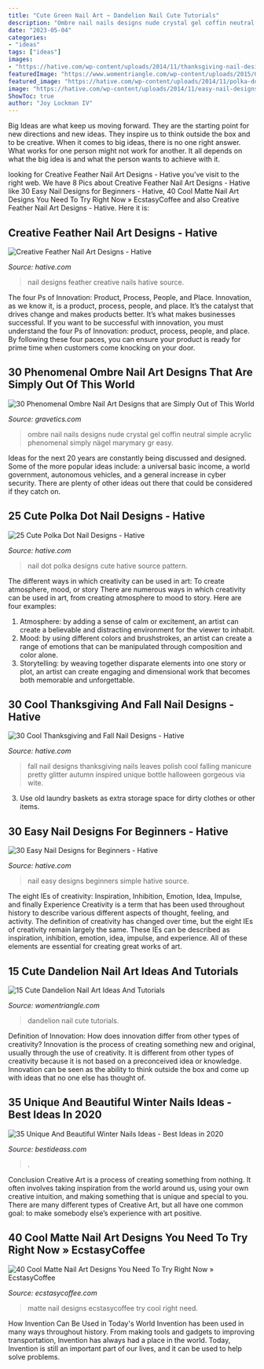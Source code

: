 ```yaml
---
title: "Cute Green Nail Art ~ Dandelion Nail Cute Tutorials"
description: "Ombre nail nails designs nude crystal gel coffin neutral simple acrylic phenomenal simply nägel marymary gr easy"
date: "2023-05-04"
categories:
- "ideas"
tags: ["ideas"]
images:
- "https://hative.com/wp-content/uploads/2014/11/thanksgiving-nail-designs/18-thanksgiving-and-fall-nail-designs.jpg"
featuredImage: "https://www.womentriangle.com/wp-content/uploads/2015/05/dandelion-nail-art-6.jpg"
featured_image: "https://hative.com/wp-content/uploads/2014/11/polka-dot-nail-designs/5-cute-polka-dot-nail-designs.jpg"
image: "https://hative.com/wp-content/uploads/2014/11/easy-nail-designs/20-easy-nail-designs-for-beginners.jpg"
ShowToc: true
author: "Joy Lockman IV"
---
```



Big Ideas are what keep us moving forward. They are the starting point for new directions and new ideas. They inspire us to think outside the box and to be creative. When it comes to big ideas, there is no one right answer. What works for one person might not work for another. It all depends on what the big idea is and what the person wants to achieve with it.

	

		
looking for Creative Feather Nail Art Designs - Hative you've visit to the right web. We have 8 Pics about Creative Feather Nail Art Designs - Hative like 30 Easy Nail Designs for Beginners - Hative, 40 Cool Matte Nail Art Designs You Need To Try Right Now » EcstasyCoffee and also Creative Feather Nail Art Designs - Hative. Here it is:
		
    
## Creative Feather Nail Art Designs - Hative

<img loading=lazy src="https://hative.com/wp-content/uploads/2015/02/feather-nails/14-feather-nail-art.jpg" onerror="this.onerror=null;this.src='https://tse2.mm.bing.net/th?id=OIP.Bh9QJC9WY5qwkSvXgfgfnwHaJ4&amp;pid=15.1';" alt="Creative Feather Nail Art Designs - Hative">

_Source: hative.com_

>nail designs feather creative nails hative source. 

	

The four Ps of Innovation: Product, Process, People, and Place.
Innovation, as we know it, is a product, process, people, and place. It’s the catalyst that drives change and makes products better. It’s what makes businesses successful.
If you want to be successful with innovation, you must understand the four Ps of Innovation: product, process, people, and place. By following these four paces, you can ensure your product is ready for prime time when customers come knocking on your door.

    
## 30 Phenomenal Ombre Nail Art Designs That Are Simply Out Of This World

<img loading=lazy src="https://www.gravetics.com/wp-content/uploads/2017/08/Nude-ombre-nails.jpg" onerror="this.onerror=null;this.src='https://tse4.mm.bing.net/th?id=OIP.OWSIGsdCgMHVjE1sPzJXnQHaJ_&amp;pid=15.1';" alt="30 Phenomenal Ombre Nail Art Designs that are Simply Out of This World">

_Source: gravetics.com_

>ombre nail nails designs nude crystal gel coffin neutral simple acrylic phenomenal simply nägel marymary gr easy. 

	

Ideas for the next 20 years are constantly being discussed and designed. Some of the more popular ideas include: a universal basic income, a world government, autonomous vehicles, and a general increase in cyber security. There are plenty of other ideas out there that could be considered if they catch on.

    
## 25 Cute Polka Dot Nail Designs - Hative

<img loading=lazy src="https://hative.com/wp-content/uploads/2014/11/polka-dot-nail-designs/5-cute-polka-dot-nail-designs.jpg" onerror="this.onerror=null;this.src='https://tse3.mm.bing.net/th?id=OIP.OOpwvC8pZ2fylsMZ0FPOIAHaH7&amp;pid=15.1';" alt="25 Cute Polka Dot Nail Designs - Hative">

_Source: hative.com_

>nail dot polka designs cute hative source pattern. 

	

The different ways in which creativity can be used in art: To create atmosphere, mood, or story
There are numerous ways in which creativity can be used in art, from creating atmosphere to mood to story. Here are four examples:
1. Atmosphere: by adding a sense of calm or excitement, an artist can create a believable and distracting environment for the viewer to inhabit.
2. Mood: by using different colors and brushstrokes, an artist can create a range of emotions that can be manipulated through composition and color alone.
3. Storytelling: by weaving together disparate elements into one story or plot, an artist can create engaging and dimensional work that becomes both memorable and unforgettable.

    
## 30 Cool Thanksgiving And Fall Nail Designs - Hative

<img loading=lazy src="https://hative.com/wp-content/uploads/2014/11/thanksgiving-nail-designs/18-thanksgiving-and-fall-nail-designs.jpg" onerror="this.onerror=null;this.src='https://tse4.mm.bing.net/th?id=OIP.bpSNyEQWzOt7rDfGBEKYhQHaKx&amp;pid=15.1';" alt="30 Cool Thanksgiving and Fall Nail Designs - Hative">

_Source: hative.com_

>fall nail designs thanksgiving nails leaves polish cool falling manicure pretty glitter autumn inspired unique bottle halloween gorgeous via wite. 

	

3. Use old laundry baskets as extra storage space for dirty clothes or other items.

    
## 30 Easy Nail Designs For Beginners - Hative

<img loading=lazy src="https://hative.com/wp-content/uploads/2014/11/easy-nail-designs/20-easy-nail-designs-for-beginners.jpg" onerror="this.onerror=null;this.src='https://tse3.mm.bing.net/th?id=OIP.S1eFm6LnTBMCDlxH-f_7bQHaJ4&amp;pid=15.1';" alt="30 Easy Nail Designs for Beginners - Hative">

_Source: hative.com_

>nail easy designs beginners simple hative source. 

	

The eight IEs of creativity: Inspiration, Inhibition, Emotion, Idea, Impulse, and finally Experience
Creativity is a term that has been used throughout history to describe various different aspects of thought, feeling, and activity. The definition of creativity has changed over time, but the eight IEs of creativity remain largely the same. These IEs can be described as inspiration, inhibition, emotion, idea, impulse, and experience. All of these elements are essential for creating great works of art.

    
## 15 Cute Dandelion Nail Art Ideas And Tutorials

<img loading=lazy src="https://www.womentriangle.com/wp-content/uploads/2015/05/dandelion-nail-art-6.jpg" onerror="this.onerror=null;this.src='https://tse2.mm.bing.net/th?id=OIP.AJouk3b0wnAwtYvQD5-qxgHaHa&amp;pid=15.1';" alt="15 Cute Dandelion Nail Art Ideas And Tutorials">

_Source: womentriangle.com_

>dandelion nail cute tutorials. 

	

Definition of Innovation: How does innovation differ from other types of creativity?
Innovation is the process of creating something new and original, usually through the use of creativity. It is different from other types of creativity because it is not based on a preconceived idea or knowledge. Innovation can be seen as the ability to think outside the box and come up with ideas that no one else has thought of.

    
## 35 Unique And Beautiful Winter Nails Ideas - Best Ideas In 2020

<img loading=lazy src="https://www.bestideass.com/wp-content/uploads/2020/02/13-winter-nail-ideas-24022020101613.jpg" onerror="this.onerror=null;this.src='https://tse3.mm.bing.net/th?id=OIP.2tMgP_hHFZALvSydzCFYqwHaJx&amp;pid=15.1';" alt="35 Unique And Beautiful Winter Nails Ideas - Best Ideas in 2020">

_Source: bestideass.com_

>. 

	

Conclusion
Creative Art is a process of creating something from nothing. It often involves taking inspiration from the world around us, using your own creative intuition, and making something that is unique and special to you. There are many different types of Creative Art, but all have one common goal: to make somebody else’s experience with art positive.

    
## 40 Cool Matte Nail Art Designs You Need To Try Right Now » EcstasyCoffee

<img loading=lazy src="https://i1.wp.com/www.ecstasycoffee.com/wp-content/uploads/2016/09/Matte-Nail-Art-Ideas-@EcstasyCoffee-42.jpg" onerror="this.onerror=null;this.src='https://tse3.mm.bing.net/th?id=OIP.u4lo1dgQcYv7e5nqpzlp-AHaLS&amp;pid=15.1';" alt="40 Cool Matte Nail Art Designs You Need To Try Right Now » EcstasyCoffee">

_Source: ecstasycoffee.com_

>matte nail designs ecstasycoffee try cool right need. 

	

How Invention Can Be Used in Today's World
Invention has been used in many ways throughout history. From making tools and gadgets to improving transportation, Invention has always had a place in the world. Today, Invention is still an important part of our lives, and it can be used to help solve problems.

